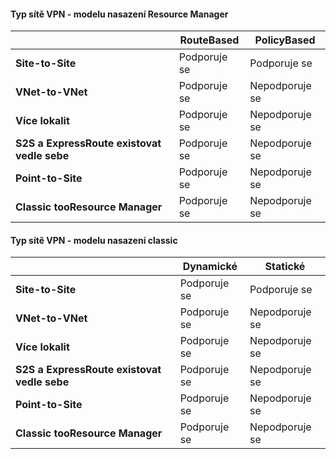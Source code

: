 #### <a name="vpn-type---resource-manager-deployment-model"></a>Typ sítě VPN - modelu nasazení Resource Manager
|  | **RouteBased** | **PolicyBased** |
| --- | --- | --- |
| **Site-to-Site** |Podporuje se |Podporuje se |
| **VNet-to-VNet** |Podporuje se |Nepodporuje se |
| **Více lokalit** |Podporuje se |Nepodporuje se |
| **S2S a ExpressRoute existovat vedle sebe** |Podporuje se |Nepodporuje se |
| **Point-to-Site** |Podporuje se |Nepodporuje se |
| **Classic tooResource Manager** |Podporuje se |Nepodporuje se |

#### <a name="vpn-type---classic-deployment-model"></a>Typ sítě VPN - modelu nasazení classic
|  | **Dynamické** | **Statické** |
| --- | --- | --- |
| **Site-to-Site** |Podporuje se |Podporuje se |
| **VNet-to-VNet** |Podporuje se |Nepodporuje se |
| **Více lokalit** |Podporuje se |Nepodporuje se |
| **S2S a ExpressRoute existovat vedle sebe** |Podporuje se |Nepodporuje se |
| **Point-to-Site** |Podporuje se |Nepodporuje se |
| **Classic tooResource Manager** |Podporuje se |Nepodporuje se |

